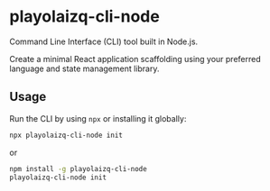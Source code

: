 # playolaizq-cli-node

Command Line Interface (CLI) tool built in Node.js.

Create a minimal React application scaffolding using your preferred language and state management library.

## Usage

Run the CLI by using `npx` or installing it globally:

```bash
npx playolaizq-cli-node init
```

or

```bash
npm install -g playolaizq-cli-node
playolaizq-cli-node init
```
